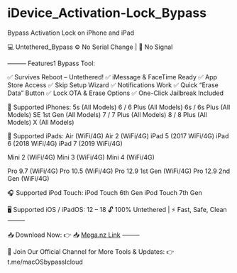# iDevice_Activation-Lock_Bypass
Bypass Activation Lock on iPhone and iPad 


💻 Untethered_Bypass
⚙️ No Serial Change | 📶 No Signal

——— Features1 Bypass Tool:

✅ Survives Reboot – Untethered!
✅ iMessage & FaceTime Ready
✅ App Store Access
✅ Skip Setup Wizard
✅ Notifications Work
✅ Quick “Erase Data” Button
✅ Lock OTA & Erase Options
✅ One-Click Jailbreak Included

📱 Supported iPhones:
5s (All Models)
6 / 6 Plus (All Models)
6s / 6s Plus (All Models)
SE 1st Gen (All Models)
7 / 7 Plus (All Models)
8 / 8 Plus (All Models)
X (All Models)

📲 Supported iPads:
Air (WiFi/4G)
Air 2 (WiFi/4G)
iPad 5 (2017 WiFi/4G)
iPad 6 (2018 WiFi/4G)
iPad 7 (2019 WiFi/4G)

Mini 2 (WiFi/4G)
Mini 3 (WiFi/4G)
Mini 4 (WiFi/4G)

Pro 9.7 (WiFi/4G)
Pro 10.5 (WiFi/4G)
Pro 12.9 1st Gen (WiFi/4G)
Pro 12.9 2nd Gen (WiFi/4G)

🎧 Supported iPod Touch:
iPod Touch 6th Gen
iPod Touch 7th Gen

🖥 Supported iOS / iPadOS: 12 – 18
🔓 100% Untethered | ⚡ Fast, Safe, Clean
⸻

📥 Download Now:
👉 📥 [Mega.nz Link](https://mega.nz/file/Jj4Cmb4D#eQzBzrE9aHq86Xc1PSkyQEtAK_61tl716zxUEv9MCcs"?)
⸻

📢 Join Our Official Channel for More Tools & Updates:
👉 t.me/macOSbypassIcloud
